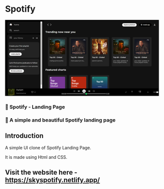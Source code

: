# Spotify 
![Spotify](/Assets/ss.png)

### 🌟 Spotify - Landing Page
### 🚀 A simple and beautiful Spotify landing page 

## Introduction

A simple UI clone of Spotify Landing Page.

It is made using Html and CSS.

## Visit the website here - https://skyspotify.netlify.app/
